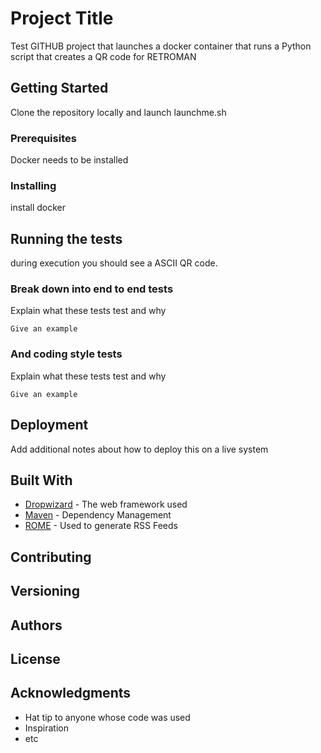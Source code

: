 # Project Title

Test GITHUB project that launches a docker container that runs a Python script that creates a QR code for RETROMAN

## Getting Started

Clone the repository locally and launch launchme.sh 

### Prerequisites

Docker needs to be installed 

### Installing

install docker

## Running the tests

during execution you should see a ASCII QR code. 

### Break down into end to end tests

Explain what these tests test and why

```
Give an example
```

### And coding style tests

Explain what these tests test and why

```
Give an example
```

## Deployment

Add additional notes about how to deploy this on a live system

## Built With

* [Dropwizard](http://www.dropwizard.io/1.0.2/docs/) - The web framework used
* [Maven](https://maven.apache.org/) - Dependency Management
* [ROME](https://rometools.github.io/rome/) - Used to generate RSS Feeds

## Contributing


## Versioning


## Authors


## License


## Acknowledgments

* Hat tip to anyone whose code was used
* Inspiration
* etc
